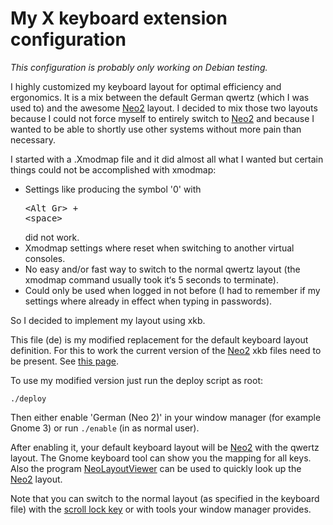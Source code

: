 # My X keyboard extension configuration

*This configuration is probably only working on Debian testing.*

I highly customized my keyboard layout for optimal efficiency and ergonomics. It is a mix between the default German qwertz (which I was used to) and the awesome [Neo2][] layout. I decided to mix those two layouts because I could not force myself to entirely switch to [Neo2][] and because I wanted to be able to shortly use other systems without more pain than necessary.

I started with a .Xmodmap file and it did almost all what I wanted but certain things could not be accomplished with xmodmap:

* Settings like producing the symbol '0' with <pre>\<Alt Gr\> + \<space\></pre> did not work.
* Xmodmap settings where reset when switching to another virtual consoles.
* No easy and/or fast way to switch to the normal qwertz layout (the xmodmap command usually took it‘s 5 seconds to terminate).
* Could only be used when logged in not before (I had to remember if my settings where already in effect when typing in passwords).

So I decided to implement my layout using xkb.

This file (de) is my modified replacement for the default keyboard layout definition. For this to work the current version of the [Neo2][] xkb files need to be present. See [this page](http://wiki.neo-layout.org/wiki/Neo%20unter%20Linux%20einrichten/xkbmap).

To use my modified version just run the deploy script as root:

`./deploy`

Then either enable 'German (Neo 2)' in your window manager (for example Gnome 3) or run `./enable` (in as normal user).

After enabling it, your default keyboard layout will be [Neo2] with the qwertz layout. The Gnome keyboard tool can show you the mapping for all keys. Also the program [NeoLayoutViewer][] can be used to quickly look up the [Neo2][] layout.

Note that you can switch to the normal layout (as specified in the keyboard file) with the [scroll lock key](http://en.wikipedia.org/wiki/Scroll_lock) or with tools your window manager provides.

[NeoLayoutViewer]: https://github.com/YggdrasiI/NeoLayoutViewer
[Neo2]: http://www.neo-layout.org/
